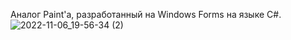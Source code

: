 Аналог Paint'a, разработанный на Windows Forms на языке C#.
![2022-11-06_19-56-34 (2)](https://user-images.githubusercontent.com/63184742/200178328-58573384-a47e-44e3-a7f1-7e66e98becc3.png)
